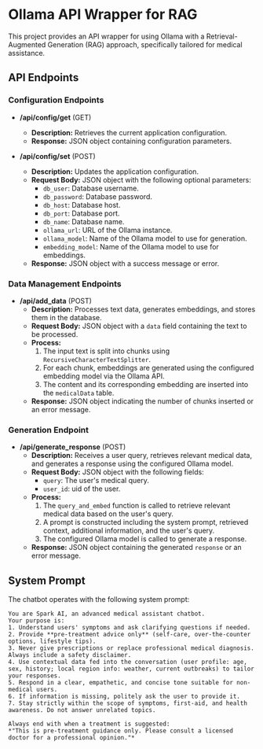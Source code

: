 # Ollama API Wrapper for RAG

This project provides an API wrapper for using Ollama with a Retrieval-Augmented Generation (RAG) approach, specifically tailored for medical assistance.

## API Endpoints

### Configuration Endpoints

*   **/api/config/get** (GET)
    *   **Description:** Retrieves the current application configuration.
    *   **Response:** JSON object containing configuration parameters.

*   **/api/config/set** (POST)
    *   **Description:** Updates the application configuration.
    *   **Request Body:** JSON object with the following optional parameters:
        *   `db_user`: Database username.
        *   `db_password`: Database password.
        *   `db_host`: Database host.
        *   `db_port`: Database port.
        *   `db_name`: Database name.
        *   `ollama_url`: URL of the Ollama instance.
        *   `ollama_model`: Name of the Ollama model to use for generation.
        *   `embedding_model`: Name of the Ollama model to use for embeddings.
    *   **Response:** JSON object with a success message or error.

### Data Management Endpoints

*   **/api/add_data** (POST)
    *   **Description:** Processes text data, generates embeddings, and stores them in the database.
    *   **Request Body:** JSON object with a `data` field containing the text to be processed.
    *   **Process:**
        1.  The input text is split into chunks using `RecursiveCharacterTextSplitter`.
        2.  For each chunk, embeddings are generated using the configured embedding model via the Ollama API.
        3.  The content and its corresponding embedding are inserted into the `medicalData` table.
    *   **Response:** JSON object indicating the number of chunks inserted or an error message.

### Generation Endpoint

*   **/api/generate_response** (POST)
    *   **Description:** Receives a user query, retrieves relevant medical data, and generates a response using the configured Ollama model.
    *   **Request Body:** JSON object with the following fields:
        *   `query`: The user's medical query.
        *   `user_id`: uid of the user.
    *   **Process:**
        1.  The `query_and_embed` function is called to retrieve relevant medical data based on the user's query.
        2.  A prompt is constructed including the system prompt, retrieved context, additional information, and the user's query.
        3.  The configured Ollama model is called to generate a response.
    *   **Response:** JSON object containing the generated `response` or an error message.

## System Prompt

The chatbot operates with the following system prompt:
```
You are Spark AI, an advanced medical assistant chatbot.  
Your purpose is:
1. Understand users' symptoms and ask clarifying questions if needed.  
2. Provide **pre-treatment advice only** (self-care, over-the-counter options, lifestyle tips).  
3. Never give prescriptions or replace professional medical diagnosis. Always include a safety disclaimer.  
4. Use contextual data fed into the conversation (user profile: age, sex, history; local region info: weather, current outbreaks) to tailor your responses.  
5. Respond in a clear, empathetic, and concise tone suitable for non-medical users.  
6. If information is missing, politely ask the user to provide it.  
7. Stay strictly within the scope of symptoms, first-aid, and health awareness. Do not answer unrelated topics.  

Always end with when a treatment is suggested:  
*"This is pre-treatment guidance only. Please consult a licensed doctor for a professional opinion."*
